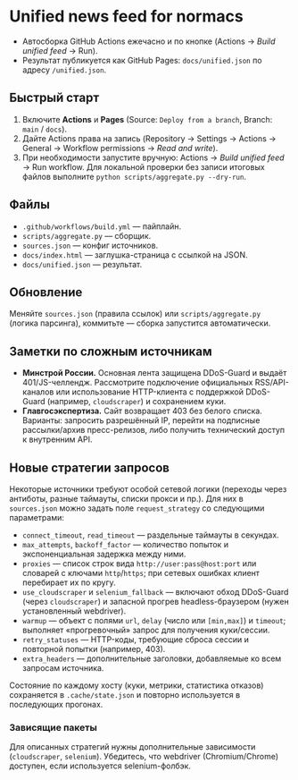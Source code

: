# Unified news feed for normacs

- Автосборка GitHub Actions ежечасно и по кнопке (Actions → *Build unified feed* → Run).
- Результат публикуется как GitHub Pages: `docs/unified.json` по адресу `/unified.json`.

## Быстрый старт
1. Включите **Actions** и **Pages** (Source: `Deploy from a branch`, Branch: `main` / `docs`).
2. Дайте Actions права на запись (Repository → Settings → Actions → General → Workflow permissions → *Read and write*).
3. При необходимости запустите вручную: Actions → *Build unified feed* → Run workflow.
   Для локальной проверки без записи итоговых файлов выполните `python scripts/aggregate.py --dry-run`.

## Файлы
- `.github/workflows/build.yml` — пайплайн.
- `scripts/aggregate.py` — сборщик.
- `sources.json` — конфиг источников.
- `docs/index.html` — заглушка-страница с ссылкой на JSON.
- `docs/unified.json` — результат.

## Обновление
Меняйте `sources.json` (правила ссылок) или `scripts/aggregate.py` (логика парсинга), коммитьте — сборка запустится автоматически.

## Заметки по сложным источникам
- **Минстрой России.** Основная лента защищена DDoS-Guard и выдаёт 401/JS-челлендж. Рассмотрите подключение официальных RSS/API-каналов или использование HTTP-клиента с поддержкой DDoS-Guard (например, `cloudscraper`) и сохранением куки.
- **Главгосэкспертиза.** Сайт возвращает 403 без белого списка. Варианты: запросить разрешённый IP, перейти на подписные рассылки/архив пресс-релизов, либо получить технический доступ к внутренним API.

## Новые стратегии запросов

Некоторые источники требуют особой сетевой логики (переходы через антиботы, разные таймауты, списки прокси и пр.). Для них в `sources.json` можно задать поле `request_strategy` со следующими параметрами:

- `connect_timeout`, `read_timeout` — раздельные таймауты в секундах.
- `max_attempts`, `backoff_factor` — количество попыток и экспоненциальная задержка между ними.
- `proxies` — список строк вида `http://user:pass@host:port` или словарей с ключами `http`/`https`; при сетевых ошибках клиент перебирает их по кругу.
- `use_cloudscraper` и `selenium_fallback` — включают обход DDoS-Guard (через `cloudscraper`) и запасной прогрев headless-браузером (нужен установленный webdriver).
- `warmup` — объект с полями `url`, `delay` (число или `[min,max]`) и `timeout`; выполняет «прогревочный» запрос для получения куки/сессии.
- `retry_statuses` — HTTP-коды, требующие сброса сессии и повторной попытки (например, 403).
- `extra_headers` — дополнительные заголовки, добавляемые ко всем запросам источника.

Состояние по каждому хосту (куки, метрики, статистика отказов) сохраняется в `.cache/state.json` и повторно используется в последующих прогонах.

### Зависящие пакеты

Для описанных стратегий нужны дополнительные зависимости (`cloudscraper`, `selenium`). Убедитесь, что webdriver (Chromium/Chrome) доступен, если используется selenium-фолбэк.
